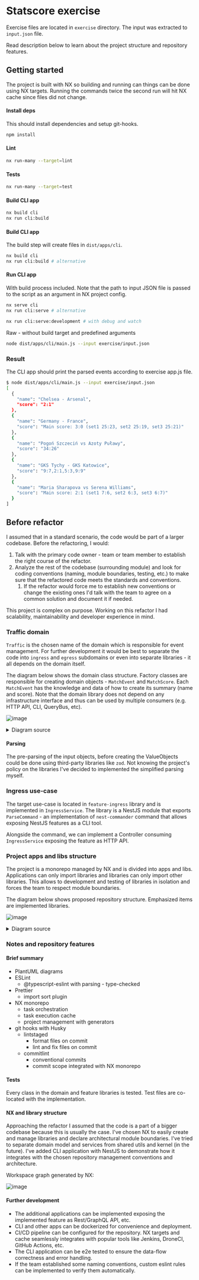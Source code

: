 # Statscore exercise

Exercise files are located in `exercise` directory. The input was extracted to `input.json` file.

Read description below to learn about the project structure and repository features.

## Getting started

The project is built with NX so building and running can things can be done using NX targets. Running the commands twice the second run will hit NX cache since files did not change.

#### Install deps

This should install dependencies and setup git-hooks.

```sh
npm install
```

#### Lint

```sh
nx run-many --target=lint
```

#### Tests

```sh
nx run-many --target=test
```

#### Build CLI app

```sh
nx build cli
nx run cli:build
```

#### Build CLI app

The build step will create files in `dist/apps/cli`.

```sh
nx build cli
nx run cli:build # alternative
```

#### Run CLI app

With build process included. Note that the path to input JSON file is passed to the script as an argument in NX project config.

```sh
nx serve cli
nx run cli:serve # alternative

nx run cli:serve:development # with debug and watch
```

Raw - without build target and predefined arguments

```sh
node dist/apps/cli/main.js --input exercise/input.json
```

### Result

The CLI app should print the parsed events according to exercise app.js file.

```sh
$ node dist/apps/cli/main.js --input exercise/input.json
[
  {
    "name": "Chelsea - Arsenal",
    "score": "2:1"
  },
  {
    "name": "Germany - France",
    "score": "Main score: 3:0 (set1 25:23, set2 25:19, set3 25:21)"
  },
  {
    "name": "Pogoń Szczeciń vs Azoty Puławy",
    "score": "34:26"
  },
  {
    "name": "GKS Tychy - GKS Katowice",
    "score": "9:7,2:1,5:3,9:9"
  },
  {
    "name": "Maria Sharapova vs Serena Williams",
    "score": "Main score: 2:1 (set1 7:6, set2 6:3, set3 6:7)"
  }
]
```

## Before refactor

I assumed that in a standard scenario, the code would be part of a larger codebase. Before the refactoring, I would:

1. Talk with the primary code owner - team or team member to establish the right course of the refactor.
2. Analyze the rest of the codebase (surrounding module) and look for coding conventions (naming, module boundaries, testing, etc.) to make sure that the refactored code meets the standards and conventions.
   1. If the refactor would force me to establish new conventions or change the existing ones I'd talk with the team to agree on a common solution and document it if needed.

This project is complex on purpose. Working on this refactor I had scalability, maintainability and developer experience in mind.

### Traffic domain

`Traffic` is the chosen name of the domain which is responsible for event management. For further development it would be best to separate the code into `ingress` and `egress` subdomains or even into separate libraries - it all depends on the domain itself.

The diagram below shows the domain class structure. Factory classes are responsible for creating domain objects - `MatchEvent` and `MatchScore`. Each `MatchEvent` has the knowledge and data of how to create its summary (name and score). Note that the domain library does not depend on any infrastructure interface and thus can be used by multiple consumers (e.g. HTTP API, CLI, QueryBus, etc).

![image](https://github.com/damiankoper/statscore-exercise/assets/28621467/88228593-b8c4-403b-9b8b-caf604d96cbf)

<details><summary>Diagram source</summary>

```plantuml
@startuml

hide empty members

interface MatchEvent{
  + score: MatchScore
  + getSummary(): MatchEventSummary
}

interface Participants {
  + participant1: string
  + participant2: string
}

MatchEvent -|> Participants 

class BasketballMatchEvent{
  + {static} getSportType(): SportType
  + {static} getScoreType(): ScoreType
}

class VolleyballMatchEvent{
  + {static} getSportType(): SportType
  + {static} getScoreType(): ScoreType
}

class HandballMatchEvent{
  + {static} getSportType(): SportType
  + {static} getScoreType(): ScoreType
}

class SoccerMatchEvent{
  + {static} getSportType(): SportType
  + {static} getScoreType(): ScoreType
}

class TennisMatchEvent{
  + {static} getSportType(): SportType
  + {static} getScoreType(): ScoreType
}

class MatchScore {
  + main: Score
  + periods: Score[]
}

class Score{
  + p1: number
  + p2: number
}

MatchScore  "1..*" *--> Score

MatchEvent <|.. TennisMatchEvent
MatchEvent <|.. SoccerMatchEvent
MatchEvent <|.. BasketballMatchEvent
MatchEvent <|.. HandballMatchEvent
MatchEvent <|.. VolleyballMatchEvent


SoccerMatchEvent *--> MatchScore
BasketballMatchEvent *--> MatchScore
HandballMatchEvent *--> MatchScore
TennisMatchEvent *--> MatchScore
VolleyballMatchEvent *--> MatchScore

class MatchEventFactory{
  + parse(input: unknown): MatchEvent
  + parseSafe(input: unknown): ParseResult<MatchEvent>
  - parseSport(input: object): string
  - parseParticipants(input: object): Participants
  - parseScore(input: object, scoreType: ScoreType): MatchScore
}
class MatchScoreFactory{
  + parseString(score: unknown, firstAsMain: boolean): MatchScore 
  + parseArray(score: unknown, firstAsMain: boolean): MatchScore 
  - parseCommas(score: string): Score[]
  - parseScore(score: string): Score
}

MatchEventFactory .left.> MatchScoreFactory
MatchEventFactory ..> MatchEvent: > creates
MatchScoreFactory ..> MatchScore: > creates

enum SportType {
  Basketball
  Volleyball
  Handball
  Tennis
  Soccer
}

enum ScoreType{
  CommaString
  NestedArray
}

MatchEventFactory .> SportType
MatchEventFactory .> ScoreType

class MatchEventSummary {
  + name: string
  + score: string
}

MatchEvent .left.> MatchEventSummary : > creates

@enduml
```

</details>

#### Parsing

The pre-parsing of the input objects, before creating the ValueObjects could be done using third-party libraries like `zod`. Not knowing the project's policy on the libraries I've decided to implemented the simplified parsing myself.

### Ingress use-case

The target use-case is located in `feature-ingress` library and is implemented in `IngressService`. The library is a NestJS module that exports `ParseCommand` - an implementation of `nest-commander` command that allows exposing NestJS features as a CLI tool.

Alongside the command, we can implement a Controller consuming `IngressService` exposing the feature as HTTP API.

### Project apps and libs structure

The project is a monorepo managed by NX and is divided into apps and libs. Applications can only import libraries and libraries can only import other libraries. This allows to development and testing of libraries in isolation and forces the team to respect module boundaries.

The diagram below shows proposed repository structure. Emphasized items are implemented libraries.

![image](https://github.com/damiankoper/statscore-exercise/assets/28621467/4423ea0c-65a6-4f0b-a922-c78aaebbc9b2)

<details><summary>Diagram source</summary>

```plantuml
@startmindmap
* <i><b>apps
**[#lightgreen] api
**[#lightgreen] <b>cli
* <i><b>libs
**[#lightblue] <b>traffic
***[#FFBBCC] <b>domain
***[#FFBBCC] <b>feature-ingress

**[#lightblue] <b>shared
***[#FFBBCC] domain
***[#FFBBCC] <b>utils
@endmindmap
```

</details>

### Notes and repository features

#### Brief summary

- PlantUML diagrams
- ESLint
  - @typescript-eslint with parsing - type-checked
- Prettier
  - import sort plugin
- NX monorepo
  - task orchestration
  - task execution cache
  - project management with generators
- git hooks with Husky
  - lintstaged
    - format files on commit
    - lint and fix files on commit
  - commitlint
    - conventional commits
    - commit scope integrated with NX monorepo

#### Tests

Every class in the domain and feature libraries is tested. Test files are co-located with the implementation.

#### NX and library structure

Approaching the refactor I assumed that the code is a part of a bigger codebase
because this is usually the case.
I've chosen NX to easily create and manage libraries and declare architectural module boundaries.
I've tried to separate domain model and services from shared utils and kernel (in the future).
I've added CLI application with NestJS to demonstrate how it integrates with the chosen repository management conventions and architecture.

Workspace graph generated by NX:

![image](https://github.com/damiankoper/statscore-exercise/assets/28621467/e18082ad-8804-432c-a719-bde614bd3f1a)

#### Further development

- The additional applications can be implemented exposing the implemented feature as Rest/GraphQL API, etc.
- CLI and other apps can be dockerized for convenience and deployment.
- CI/CD pipeline can be configured for the repository. NX targets and cache seamlessly integrates with popular tools like Jenkins, DroneCI, GitHub Actions, etc. 
- The CLI application can be e2e tested to ensure the data-flow correctness and error handling.
- If the team established some naming conventions, custom eslint rules can be implemented to verify them automatically.
